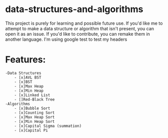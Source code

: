 # data-structures-and-algorithms
This project is purely for learning and possible future use. If you'd like me to attempt to make a data structure or algorithm that isn't present, you can open it as an issue. If you'd like to contribute, you can remake them in another language.
I'm using google test to test my headers

# Features:
	-Data Structures
		- [x]AVL BST
		- [x]BST
		- [x]Max Heap
		- [x]Min Heap
		- [x]Linked List
		- []Red-Black Tree
	-Algorithms
		- [x]Bubble Sort
		- [x]Counting Sort
		- [x]Max Heap Sort
		- [x]Min Heap Sort
		- [x]Capital Sigma (summation)
		- [x]Capital Pi